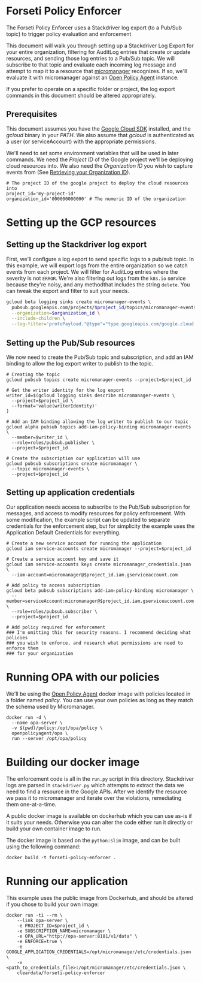 # Forseti Policy Enforcer

The Forseti Policy Enforcer uses a Stackdriver log export (to a Pub/Sub topic) to trigger policy evaluation and enforcement

This document will walk you through setting up a Stackdriver Log Export for your entire organization, filtering for AuditLog entries that create or update resources, and sending those log entries to a Pub/Sub topic. We will subscribe to that topic and evaluate each incoming log message and attempt to map it to a resource that [micromanager](https://github.com/cleardataeng/micromanager) recognizes. If so, we'll evaluate it with micromanager against an [Open Policy Agent](https://www.openpolicyagent.org/) instance.

If you prefer to operate on a specific folder or project, the log export commands in this document should be altered appropriately.

## Prerequisites

This document assumes you have the [Google Cloud SDK](https://cloud.google.com/sdk/) installed, and the _gcloud_ binary in your _PATH_. We also assume that _gcloud_ is authenticated as a user (or serviceAccount) with the appropriate permissions.

We'll need to set some environment variables that will be used in later commands. We need the _Project ID_ of the Google project we'll be deploying cloud resources into. We also need the _Organization ID_ you wish to capture events from (See [Retrieving your Organization ID](https://cloud.google.com/resource-manager/docs/creating-managing-organization#retrieving_your_organization_id)).

```shell
# The project ID of the google project to deploy the cloud resources into
project_id='my-project-id'
organization_id='000000000000' # The numeric ID of the organization 
```

# Setting up the GCP resources

## Setting up the Stackdriver log export

First, we'll configure a log export to send specific logs to a pub/sub topic. In this example, we will export logs from the entire organization so we catch events from each project. We will filter for AuditLog entries where the severity is not `ERROR`. We're also filtering out logs from the `k8s.io` service because they're noisy, and any methodthat includes the string `delete`. You can tweak the export and filter to suit your needs.

```bash
gcloud beta logging sinks create micromanager-events \
  pubsub.googleapis.com/projects/$project_id/topics/micromanager-events \
  --organization=$organization_id \
  --include-children \
  --log-filter='protoPayload."@type"="type.googleapis.com/google.cloud.audit.AuditLog" severity!="ERROR" protoPayload.serviceName!="k8s.io" NOT protoPayload.methodName: "delete"' 
```

## Setting up the Pub/Sub resources

We now need to create the Pub/Sub topic and subscription, and add an IAM binding to allow the log export writer to publish to the topic.

```shell
# Creating the topic
gcloud pubsub topics create micromanager-events --project=$project_id

# Get the writer identity for the log export
writer_id=$(gcloud logging sinks describe micromanager-events \
  --project=$project_id \
  --format='value(writerIdentity)'
)

# Add an IAM binding allowing the log writer to publish to our topic
gcloud alpha pubsub topics add-iam-policy-binding micromanager-events \
  --member=$writer_id \
  --role=roles/pubsub.publisher \
  --project=$project_id

# Create the subscription our application will use
gcloud pubsub subscriptions create micromanager \
  --topic micromanager-events \
  --project=$project_id

```

## Setting up application credentials

Our application needs access to subscribe to the Pub/Sub subscription for messages, and access to modify resources for policy enforcement. With some modification, the example script can be updated to separate credentials for the enforcement step, but for simplicity the example uses the Application Default Credentials for everything.

```shell
# Create a new service account for running the application
gcloud iam service-accounts create micromanager --project=$project_id

# Create a service account key and save it
gcloud iam service-accounts keys create micromanager_credentials.json \
  --iam-account=micromanager@$project_id.iam.gserviceaccount.com

# Add policy to access subscription
gcloud beta pubsub subscriptions add-iam-policy-binding micromanager \
  --member=serviceAccount:micromanager@$project_id.iam.gserviceaccount.com \
  --role=roles/pubsub.subscriber \
  --project=$project_id

# Add policy required for enforcement
### I'm omitting this for security reasons. I recommend deciding what policies
### you wish to enforce, and research what permissions are need to enforce them
### for your organization
```

# Running OPA with our policies

We'll be using the [Open Policy Agent](https://www.openpolicyagent.org/) docker image with policies located in a folder named _policy_. You can use your own policies as long as they match the schema used by Micromanager.

```shell
docker run -d \
  --name opa-server \
  -v $(pwd)/policy:/opt/opa/policy \
  openpolicyagent/opa \
  run --server /opt/opa/policy
```

# Building our docker image

The enforcement code is all in the `run.py` script in this directory. Stackdriver logs are parsed in `stackdriver.py` which attempts to extract the data we need to find a resource in the Google APIs. After we identify the resource we pass it to micromanager and iterate over the violations, remediating them one-at-a-time.

A public docker image is available on dockerhub which you can use as-is if it suits your needs. Otherwise you can alter the code either run it directly or build your own container image to run.

The docker image is based on the `python:slim` image, and can be built using the following command:

```shell
docker build -t forseti-policy-enforcer .
```


# Running our application

This example uses the public image from Dockerhub, and should be altered if you chose to build your own image:

```shell
docker run -ti --rm \
    --link opa-server \
    -e PROJECT_ID=$project_id \
    -e SUBSCRIPTION_NAME=micromanager \
    -e OPA_URL="http://opa-server:8181/v1/data" \
    -e ENFORCE=true \
    -e GOOGLE_APPLICATION_CREDENTIALS=/opt/micromanager/etc/credentials.json \
    -v <path_to_credentials_file>:/opt/micromanager/etc/credentials.json \
    cleardata/forseti-policy-enforcer
```
